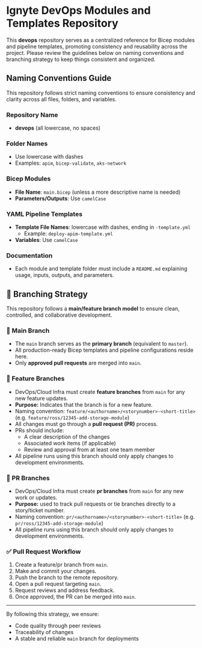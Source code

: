 # Ignyte DevOps Modules and Templates Repository

This **devops** repository serves as a centralized reference for Bicep modules and pipeline templates, promoting consistency and reusability across the project. Please review the guidelines below on naming conventions and branching strategy to keep things consistent and organized.

## Naming Conventions Guide

This repository follows strict naming conventions to ensure consistency and clarity across all files, folders, and variables.

### Repository Name
- **devops** (all lowercase, no spaces)

### Folder Names
- Use lowercase with dashes
- Examples: `apim`, `bicep-validate`, `aks-network`

### Bicep Modules
- **File Name**: `main.bicep` (unless a more descriptive name is needed)
- **Parameters/Outputs**: Use `camelCase`

### YAML Pipeline Templates
- **Template File Names**: lowercase with dashes, ending in `-template.yml`
  - Example: `deploy-apim-template.yml`
- **Variables**: Use `camelCase`

### Documentation
- Each module and template folder must include a `README.md` explaining usage, inputs, outputs, and parameters.


## 📌 Branching Strategy

This repository follows a **main/feature branch model** to ensure clean, controlled, and collaborative development.

### 🔹 Main Branch

- The `main` branch serves as the **primary branch** (equivalent to `master`).
- All production-ready Bicep templates and pipeline configurations reside here.
- Only **approved pull requests** are merged into `main`.

### 🔸 Feature Branches

- DevOps/Cloud Infra must create **feature branches** from `main` for any new feature updates.
- **Purpose:** Indicates that the branch is for a new feature.
- Naming convention: `feature/<authorname>/<storynumber>-<short-title>` (e.g. `feature/ross/12345-add-storage-module`)
- All changes must go through a **pull request (PR)** process.
- PRs should include:
  - A clear description of the changes
  - Associated work items (if applicable)
  - Review and approval from at least one team member
- All pipeline runs using this branch should only apply changes to development environments.

### 🔸 PR Branches

- DevOps/Cloud Infra must create **pr branches** from `main` for any new work or updates.
- **Purpose:** used to track pull requests or tie branches directly to a story/ticket number.
- Naming convention: `pr/<authorname>/<storynumber>-<short-title>` (e.g. `pr/ross/12345-add-storage-module`)
- All pipeline runs using this branch should only apply changes to development environments.

### ✅ Pull Request Workflow

1. Create a feature/pr branch from `main`.
2. Make and commit your changes.
3. Push the branch to the remote repository.
4. Open a pull request targeting `main`.
5. Request reviews and address feedback.
6. Once approved, the PR can be merged into `main`.

---

By following this strategy, we ensure:
- Code quality through peer reviews
- Traceability of changes
- A stable and reliable `main` branch for deployments

